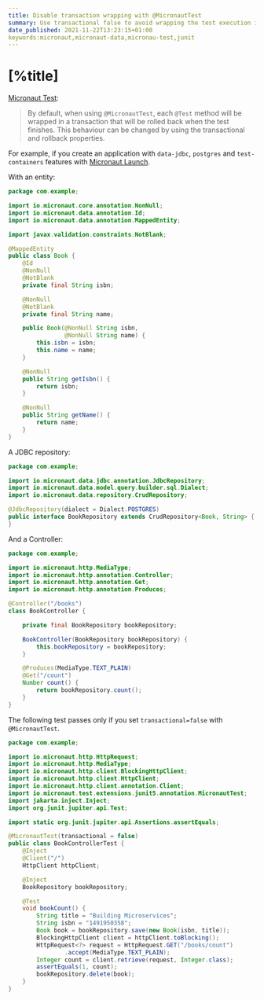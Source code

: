 ```yaml
---
title: Disable transaction wrapping with @MicronautTest
summary: Use transactional false to avoid wrapping the test execution in a transaction.  
date_published: 2021-11-22T13:23:15+01:00
keywords:micronaut,micronaut-data,micronau-test,junit
---
```


# [%title]

[Micronaut Test](https://micronaut-projects.github.io/micronaut-test/latest/guide/):

> By default, when using `@MicronautTest`, each `@Test` method will be wrapped in a transaction that will be rolled back when the test finishes. This behaviour can be changed by using the transactional and rollback properties.

For example, if you create an application with `data-jdbc`, `postgres` and `test-containers` features with [Micronaut Launch](https://launch.micronaut.io). 

With an entity: 

```java
package com.example;

import io.micronaut.core.annotation.NonNull;
import io.micronaut.data.annotation.Id;
import io.micronaut.data.annotation.MappedEntity;

import javax.validation.constraints.NotBlank;

@MappedEntity
public class Book {
    @Id
    @NonNull
    @NotBlank
    private final String isbn;

    @NonNull
    @NotBlank
    private final String name;

    public Book(@NonNull String isbn,
                @NonNull String name) {
        this.isbn = isbn;
        this.name = name;
    }

    @NonNull
    public String getIsbn() {
        return isbn;
    }

    @NonNull
    public String getName() {
        return name;
    }
}
```

A JDBC repository: 

```java
package com.example;

import io.micronaut.data.jdbc.annotation.JdbcRepository;
import io.micronaut.data.model.query.builder.sql.Dialect;
import io.micronaut.data.repository.CrudRepository;

@JdbcRepository(dialect = Dialect.POSTGRES)
public interface BookRepository extends CrudRepository<Book, String> {
}
```

And a Controller: 

```java
package com.example;

import io.micronaut.http.MediaType;
import io.micronaut.http.annotation.Controller;
import io.micronaut.http.annotation.Get;
import io.micronaut.http.annotation.Produces;

@Controller("/books")
class BookController {

    private final BookRepository bookRepository;

    BookController(BookRepository bookRepository) {
        this.bookRepository = bookRepository;
    }

    @Produces(MediaType.TEXT_PLAIN)
    @Get("/count")
    Number count() {
        return bookRepository.count();
    }
}
```

The following test passes only if you set `transactional=false` with `@MicronautTest`.

```java
package com.example;

import io.micronaut.http.HttpRequest;
import io.micronaut.http.MediaType;
import io.micronaut.http.client.BlockingHttpClient;
import io.micronaut.http.client.HttpClient;
import io.micronaut.http.client.annotation.Client;
import io.micronaut.test.extensions.junit5.annotation.MicronautTest;
import jakarta.inject.Inject;
import org.junit.jupiter.api.Test;

import static org.junit.jupiter.api.Assertions.assertEquals;

@MicronautTest(transactional = false)
public class BookControllerTest {
    @Inject
    @Client("/")
    HttpClient httpClient;

    @Inject
    BookRepository bookRepository;

    @Test
    void bookCount() {
        String title = "Building Microservices";
        String isbn = "1491950358";
        Book book = bookRepository.save(new Book(isbn, title));
        BlockingHttpClient client = httpClient.toBlocking();
        HttpRequest<?> request = HttpRequest.GET("/books/count")
                .accept(MediaType.TEXT_PLAIN);
        Integer count = client.retrieve(request, Integer.class);
        assertEquals(1, count);
        bookRepository.delete(book);
    }
}
```



